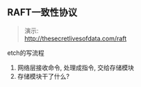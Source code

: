 
## RAFT一致性协议

> 演示:<br/>
> http://thesecretlivesofdata.com/raft
 
 
 
 
 etch的写流程
 1. 网络层接收命令, 处理成指令, 交给存储模块
 2. 存储模块干了什么? 